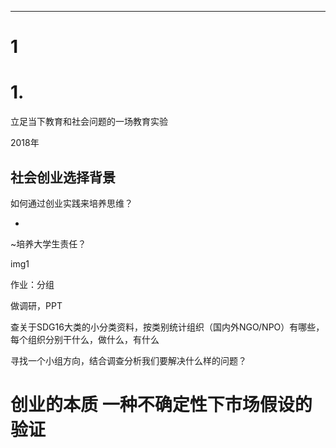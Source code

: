 --------------
1
================

# 1. 

立足当下教育和社会问题的一场教育实验

2018年

## 社会创业选择背景

如何通过创业实践来培养思维？

- 

\~培养大学生责任？


img1

作业：分组

做调研，PPT

查关于SDG16大类的小分类资料，按类别统计组织（国内外NGO/NPO）有哪些，每个组织分别干什么，做什么，有什么

寻找一个小组方向，结合调查分析我们要解决什么样的问题？

# 创业的本质 一种不确定性下市场假设的验证

